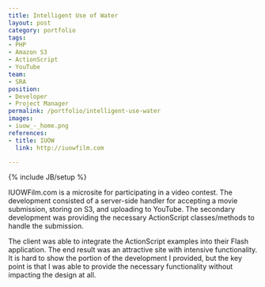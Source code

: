 ```yaml
---
title: Intelligent Use of Water
layout: post
category: portfolio
tags:
- PHP
- Amazon S3
- ActionScript
- YouTube
team:
- SRA
position:
- Developer
- Project Manager
permalink: /portfolio/intelligent-use-water
images:
- iuow_-_home.png
references:
- title: IUOW
  link: http://iuowfilm.com

---
```

{% include JB/setup %}
<div id="node-22" class="node node-portfolio node-promoted">
  <div class="content clearfix">
    <div class="field field-name-body field-type-text-with-summary field-label-hidden"><div class="field-items"><div class="field-item even"><p>IUOWFilm.com is a microsite for participating in a video contest. The development consisted of a server-side handler for accepting a movie submission, storing on S3, and uploading to YouTube. The secondary development was providing the necessary ActionScript classes/methods to handle the submission.</p>
<p>The client was able to integrate the ActionScript examples into their Flash application. The end result was an attractive site with intensive functionality. It is hard to show the portion of the development I provided, but the key point is that I was able to provide the necessary functionality without impacting the design at all.</p>
</div></div></div>  </div>
</div>
